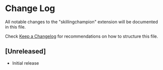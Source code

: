 # Change Log

All notable changes to the "skillingchampion" extension will be documented in this file.

Check [Keep a Changelog](http://keepachangelog.com/) for recommendations on how to structure this file.

## [Unreleased]

- Initial release